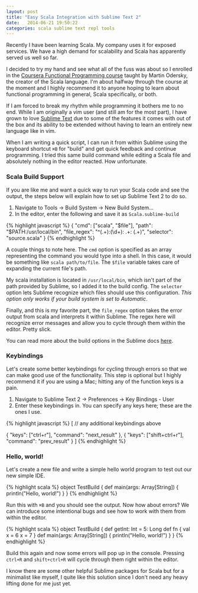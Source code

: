 ```yaml
---
layout: post
title: "Easy Scala Integration with Sublime Text 2"
date:   2014-06-21 19:50:22
categories: scala sublime text repl tools
---
```


Recently I have been learning Scala. My company uses it for exposed services. We have a high demand for scalability and Scala has apparently served us well so far.

I decided to try my hand and see what all of the fuss was about so I enrolled in the [Coursera Functional Programming course](https://www.coursera.org/course/progfun) taught by Martin Odersky, the creator of the Scala language. I'm about halfway through the course at the moment and I highly recommend it to anyone hoping to learn about functional programming in general, Scala specifically, or both.

If I am forced to break my rhythm while programming it bothers me to no end. While I am originally a vim user (and still am for the most part), I have grown to love [Sublime Text](http://www.sublimetext.com/2) due to some of the features it comes with out of the box and its ability to be extended without having to learn an entirely new language like in vim.

When I am writing a quick script, I can run it from within Sublime using the keyboard shortcut `⌘B` for "build" and get quick feedback and continue programming. I tried this same build command while editing a Scala file and absolutely nothing in the editor reacted. How unfortunate.

### Scala Build Support

If you are like me and want a quick way to run your Scala code and see the output, the steps below will explain how to set up Sublime Text 2 to do so.

1. Navigate to Tools &rarr; Build System &rarr; New Build System...
1. In the editor, enter the following and save it as `Scala.sublime-build`

{% highlight javascript %}
{
  "cmd": ["scala", "$file"],
  "path": "$PATH:/usr/local/bin",
  "file_regex": "^(.+):(\\d+): .+: (.+)",
  "selector": "source.scala"
}
{% endhighlight %}

A couple things to note here. The `cmd` option is specified as an array representing the command you would type into a shell. In this case, it would be something like `scala path/to/file`. The `$file` variable takes care of expanding the current file's path.

My scala installation is located in `/usr/local/bin`, which isn't part of the path provided by Sublime, so I added it to the build config. The `selector` option lets Sublime recognize which files should use this configuration. *This option only works if your build system is set to Automatic*.

Finally, and this is my favorite part, the `file_regex` option takes the error output from scala and interprets it within Sublime. The regex here will recognize error messages and allow you to cycle through them within the editor. Pretty slick.

You can read more about the build options in the Sublime docs [here](http://docs.sublimetext.info/en/latest/reference/build_systems.html).

### Keybindings

Let's create some better keybindings for cycling through errors so that we can make good use of the functionality. This step is optional but I highly recommend it if you are using a Mac; hitting any of the function keys is a pain.

1. Navigate to Sublime Text 2 &rarr; Preferences &rarr; Key Bindings - User
2. Enter these keybindings in. You can specify any keys here; these are the ones I use.

{% highlight javascript %}
[
  // any additional keybindings above

  { "keys": ["ctrl+r"], "command": "next_result" },
  { "keys": ["shift+ctrl+r"], "command": "prev_result" }
]
{% endhighlight %}

### Hello, world!

Let's create a new file and write a simple hello world program to test out our new simple IDE.

{% highlight scala %}
object TestBuild {
  def main(args: Array[String]) {
    println("Hello, world!")
  }
}
{% endhighlight %}

Run this with `⌘B` and you should see the output. Now how about errors? We can introduce some intentional bugs and see how to work with them from within the editor.

{% highlight scala %}
object TestBuild {
  def getInt: Int = 5: Long
  def fn {
    val x = 6
    x = 7
  }
  def main(args: Array[String]) {
    println("Hello, world!")
  }
}
{% endhighlight %}

Build this again and now some errors will pop up in the console. Pressing `ctrl+R` and `shift+ctrl+R` will cycle through them right within the editor.

I know there are some other helpful Sublime packages for Scala but for a minimalist like myself, I quite like this solution since I don't need any heavy lifting done for me just yet.
